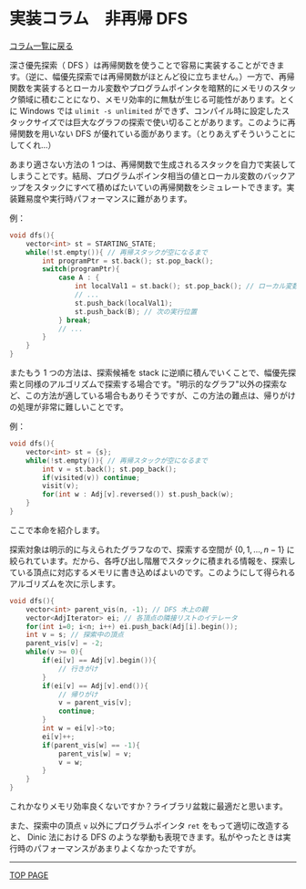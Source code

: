 # 実装コラム　非再帰 DFS

[コラム一覧に戻る](../index.md)

深さ優先探索（ DFS ）は再帰関数を使うことで容易に実装することができます。（逆に、幅優先探索では再帰関数がほとんど役に立ちません。）一方で、再帰関数を実装するとローカル変数やプログラムポインタを暗黙的にメモリのスタック領域に積むことになり、メモリ効率的に無駄が生じる可能性があります。とくに Windows では `ulimit -s unlimited` ができず、コンパイル時に設定したスタックサイズでは巨大なグラフの探索で使い切ることがあります。このように再帰関数を用いない DFS が優れている面があります。（とりあえずそういうことにしてくれ...）

あまり適さない方法の 1 つは、再帰関数で生成されるスタックを自力で実装してしまうことです。結局、プログラムポインタ相当の値とローカル変数のバックアップをスタックにすべて積めばたいていの再帰関数をシミュレートできます。実装難易度や実行時パフォーマンスに難があります。

例：

```c++
void dfs(){
    vector<int> st = STARTING_STATE;
    while(!st.empty()){ // 再帰スタックが空になるまで
        int programPtr = st.back(); st.pop_back();
        switch(programPtr){
            case A : {
                int localVal1 = st.back(); st.pop_back(); // ローカル変数を復元
                // ...
                st.push_back(localVal1);
                st.push_back(B); // 次の実行位置
            } break;
            // ...
        }
    }
}
```

またもう 1 つの方法は、探索候補を stack に逆順に積んでいくことで、幅優先探索と同様のアルゴリズムで探索する場合です。"明示的なグラフ"以外の探索など、この方法が適している場合もありそうですが、この方法の難点は、帰りがけの処理が非常に難しいことです。

例：

```c++
void dfs(){
    vector<int> st = {s};
    while(!st.empty()){ // 再帰スタックが空になるまで
        int v = st.back(); st.pop_back();
        if(visited(v)) continue;
        visit(v);
        for(int w : Adj[v].reversed()) st.push_back(w);
    }
}
```

ここで本命を紹介します。

探索対象は明示的に与えられたグラフなので、探索する空間が $\lbrace 0,1,\ldots ,n-1 \rbrace$ に絞られています。だから、各呼び出し階層でスタックに積まれる情報を、探索している頂点に対応するメモリに書き込めばよいのです。このようにして得られるアルゴリズムを次に示します。

```c++
void dfs(){
    vector<int> parent_vis(n, -1); // DFS 木上の親
    vector<AdjIterator> ei; // 各頂点の隣接リストのイテレータ
    for(int i=0; i<n; i++) ei.push_back(Adj[i].begin());
    int v = s; // 探索中の頂点
    parent_vis[v] = -2;
    while(v >= 0){
        if(ei[v] == Adj[v].begin()){
            // 行きがけ
        }
        if(ei[v] == Adj[v].end()){
            // 帰りがけ
            v = parent_vis[v];
            continue;
        }
        int w = ei[v]->to;
        ei[v]++;
        if(parent_vis[w] == -1){
            parent_vis[w] = v;
            v = w;
        }
    }
}
```

これかなりメモリ効率良くないですか？ライブラリ盆栽に最適だと思います。

また、探索中の頂点 `v` 以外にプログラムポインタ `ret` をもって適切に改造すると、 Dinic 法における DFS のような挙動も表現できます。私がやったときは実行時のパフォーマンスがあまりよくなかったですが。

---

[TOP PAGE](https://nachiavivias.github.io/cp-library/)
